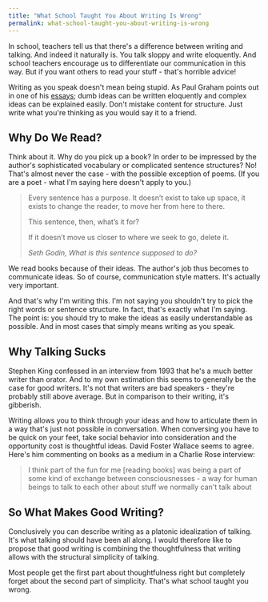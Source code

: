 ```yaml
---
title: "What School Taught You About Writing Is Wrong"
permalink: what-school-taught-you-about-writing-is-wrong
---
```


In school, teachers tell us that there's a difference between writing and talking. And indeed it naturally is. You talk sloppy and write eloquently. And school teachers encourage us to differentiate our communication in this way. But if you want others to read your stuff - that's horrible advice!

Writing as you speak doesn't mean being stupid. As Paul Graham points out in one of his [essays](http://www.paulgraham.com/talk.html); dumb ideas can be written eloquently and complex ideas can be explained easily. Don't mistake content for structure. Just write what you're thinking as you would say it to a friend.

## Why Do We Read?

Think about it. Why do you pick up a book? In order to be impressed by the author's sophisticated vocabulary or complicated sentence structures? No! That's almost never the case - with the possible exception of poems. (If you are a poet - what I'm saying here doesn't apply to you.)

> Every sentence has a purpose. It doesn’t exist to take up space, it exists to change the reader, to move her from here to there.
> 
> This sentence, then, what’s it for?
> 
> If it doesn’t move us closer to where we seek to go, delete it.
> 
> <cite>Seth Godin, What is this sentence supposed to do?</cite>

We read books because of their ideas. The author's job thus becomes to communicate ideas. So of course, communication style matters. It's actually very important.

And that's why I'm writing this. I'm not saying you shouldn't try to pick the right words or sentence structure. In fact, that's exactly what I'm saying. The point is: you should try to make the ideas as easily understandable as possible. And in most cases that simply means writing as you speak.

## Why Talking Sucks

Stephen King confessed in an interview from 1993 that he's a much better writer than orator. And to my own estimation this seems to generally be the case for good writers. It's not that writers are bad speakers - they're probably still above average. But in comparison to their writing, it's gibberish.

Writing allows you to think through your ideas and how to articulate them in a way that's just not possible in conversation. When conversing you have to be quick on your feet, take social behavior into consideration and the opportunity cost is thoughtful ideas. David Foster Wallace seems to agree. Here's him commenting on books as a medium in a Charlie Rose interview:

> I think part of the fun for me [reading books] was being a part of some kind of exchange between consciousnesses - a way for human beings to talk to each other about stuff we normally can't talk about

## So What Makes Good Writing?

Conclusively you can describe writing as a platonic idealization of talking. It's what talking should have been all along. I would therefore like to propose that good writing is combining the thoughtfulness that writing allows with the structural simplicity of talking.

Most people get the first part about thoughtfulness right but completely forget about the second part of simplicity. That's what school taught you wrong.
